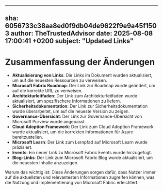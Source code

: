 ---
  sha: 6056733c38aa8ed0f9db04de9622f9e9a45f1503
  author: TheTrustedAdvisor
  date: 2025-08-08 17:00:41 +0200
  subject: "Updated Links"
  ---

  # Zusammenfassung der Änderungen

- **Aktualisierung von Links**: Die Links im Dokument wurden aktualisiert, um auf die neuesten Ressourcen zu verweisen.
- **Microsoft Fabric Roadmap**: Der Link zur Roadmap wurde geändert, um auf die korrekte URL zu verweisen.
- **Architekturleitfaden**: Der Link zum Architekturleitfaden wurde aktualisiert, um spezifischere Informationen zu liefern.
- **Sicherheitsdokumentation**: Der Link zur Sicherheitsdokumentation wurde überarbeitet, um auf die neueste Version zu zeigen.
- **Governance-Übersicht**: Der Link zur Governance-Übersicht von Microsoft Purview wurde angepasst.
- **Cloud Adoption Framework**: Der Link zum Cloud Adoption Framework wurde aktualisiert, um die korrekten Informationen für Azure bereitzustellen.
- **Microsoft Learn**: Der Link zum Lernpfad auf Microsoft Learn wurde präzisiert.
- **Events**: Ein neuer Link zu Microsoft Fabric Events wurde hinzugefügt.
- **Blog-Links**: Der Link zum Microsoft Fabric Blog wurde aktualisiert, um die neuesten Inhalte anzuzeigen.

Warum das wichtig ist: Diese Änderungen sorgen dafür, dass Nutzer immer auf die aktuellsten und relevantesten Informationen zugreifen können, was die Nutzung und Implementierung von Microsoft Fabric erleichtert.
